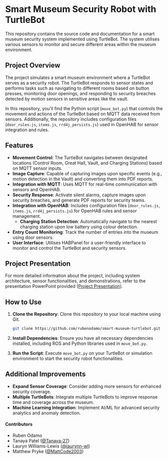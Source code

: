 # Smart Museum Security Robot with TurtleBot

This repository contains the source code and documentation for a smart museum security system implemented using TurtleBot. The system utilises various sensors to monitor and secure different areas within the museum environment.

## Project Overview

The project simulates a smart museum environment where a TurtleBot serves as a security robot. The TurtleBot responds to sensor states and performs tasks such as navigating to different rooms based on button presses, monitoring door openings, and responding to security breaches detected by motion sensors in sensitive areas like the vault.

In this repository, you'll find the Python script (`move_bot.py`) that controls the movement and actions of the TurtleBot based on MQTT data received from sensors. Additionally, the repository includes configuration files (`door_rules.js`, `items.js`, `rrd4j_persists.js`) used in OpenHAB for sensor integration and rules.


## Features

- **Movement Control**: The TurtleBot navigates between designated locations (Control Room, Great Hall, Vault, and Charging Stations) based on MQTT sensor inputs.
- **Image Capture**: Capable of capturing images upon specific events (e.g., motion detection in the Vault) and converting them into PDF reports.
- **Integration with MQTT**: Uses MQTT for real-time communication with sensors and OpenHAB.
- **Security Response**: Activate silent alarms, capture images upon security breaches, and generate PDF reports for security teams.
- **Integration with OpenHAB**: Includes configuration files (`door_rules.js`, `items.js`, `rrd4j_persists.js`) for OpenHAB rules and sensor management.
  - **Charging Station Detection**: Automatically navigate to the nearest charging station upon low battery using colour detection.
- **Entry Count Monitoring**: Track the number of entries into the museum using door sensors.
- **User Interface**: Utilises HABPanel for a user-friendly interface to monitor and control the TurtleBot and security sensors.


## Project Presentation

For more detailed information about the project, including system architecture, sensor functionalities, and demonstrations, refer to the presentation PowerPoint provided ([Project Presentation](Presentation.pptx.zip)).

## How to Use

1. **Clone the Repository**: Clone this repository to your local machine using Git.
   ```bash
   git clone https://github.com/rubenodamo/smart-museum-turtlebot.git
   ```
   
2. **Install Dependencies**: Ensure you have all necessary dependencies installed, including ROS and Python libraries used in `move_bot.py`.

3. **Run the Script**: Execute `move_bot.py` on your TurtleBot or simulation environment to start the security robot functionalities.

## Additional Improvements

- **Expand Sensor Coverage**: Consider adding more sensors for enhanced security coverage.
- **Multiple TurtleBots**: Integrate multiple TurtleBots to improve response time and coverage across the museum.
- **Machine Learning Integration**: Implement AI/ML for advanced security analytics and anomaly detection.

#### Contributors

- Ruben Odamo
- Tanaya Patel ([@Tanaya-27](https://github.com/Tanaya-27))
- Lauryn Williams-Lewis ([@laurynn-wl](https://github.com/laurynn-wl))
- Matthew Pryke ([@MattCode2003](https://github.com/MattCode2003))
